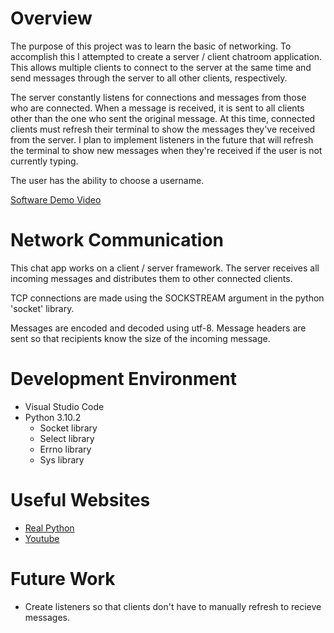 # Overview

The purpose of this project was to learn the basic of networking. To accomplish this I attempted to create a server / client chatroom application. This allows multiple clients to connect to the server at the same time and send messages through the server to all other clients, respectively.

The server constantly listens for connections and messages from those who are connected. When a message is received, it is sent to all clients other than the one who sent the original message. At this time, connected clients must refresh their terminal to show the messages they've received from the server. I plan to implement listeners in the future that will refresh the terminal to show new messages when they're received if the user is not currently typing.

The user has the ability to choose a username.


[Software Demo Video](http://youtube.link.goes.here)

# Network Communication

This chat app works on a client / server framework. The server receives all incoming
messages and distributes them to other connected clients.

TCP connections are made using the SOCKSTREAM argument in the python 'socket' library.

Messages are encoded and decoded using utf-8. Message headers are sent so that recipients 
know the size of the incoming message.

# Development Environment

- Visual Studio Code
- Python 3.10.2
    - Socket library
    - Select library
    - Errno library
    - Sys library

# Useful Websites

* [Real Python](https://realpython.com/python-sockets/#application-protocol-header)
* [Youtube](https://www.youtube.com/watch?v=Lbfe3-v7yE0)

# Future Work

* Create listeners so that clients don't have to manually refresh to recieve messages.